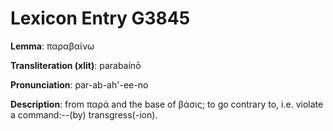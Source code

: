 # Lexicon Entry G3845

**Lemma**: παραβαίνω

**Transliteration (xlit)**: parabaínō

**Pronunciation**: par-ab-ah'-ee-no

**Description**:
from παρά and the base of βάσις; to go contrary to, i.e. violate a command:--(by) transgress(-ion).
